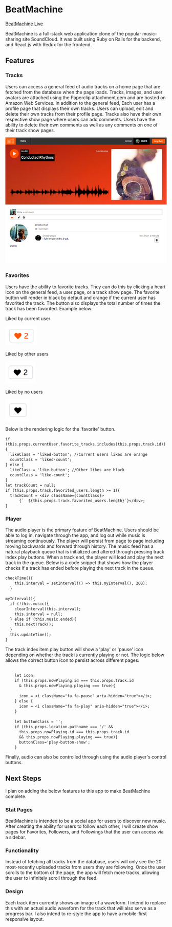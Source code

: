 # BeatMachine

[BeatMachine Live][heroku]

[heroku]: https://thebeatmachine.herokuapp.com

BeatMachine is a full-stack web application clone of the popular music-sharing site SoundCloud. It was built using Ruby on Rails for the backend, and React.js with Redux for the frontend.

## Features

### Tracks

Users can access a general feed of audio tracks on a home page that are fetched from the database when the page loads. Tracks, images, and user avatars are attached using the Paperclip attachment gem and are hosted on Amazon Web Services. In addition to the general feed, Each user has a profile page that displays their own tracks. Users can upload, edit and delete their own tracks from their profile page. Tracks also have their own respective show page where users can add comments. Users have the ability to delete their own comments as well as any comments on one of their track show pages.

![image of track page](/docs/wireframes/trackshow.png)



### Favorites

Users have the ability to favorite tracks. They can do this by clicking a heart icon on the general feed, a user page, or a track show page. The favorite button will render in black by default and orange if the current user has favorited the track. The button also displays the total number of times the track has been favorited. Example below:

Liked by current user

![Liked by Current User](/docs/wireframes/favorited.png)

Liked by other users

![Liked by Other Users](/docs/wireframes/twolikes.png)

Liked by no users

![Liked by No Users](/docs/wireframes/nolikes.png)



 Below is the rendering logic for the 'favorite' button.

```
if (this.props.currentUser.favorite_tracks.includes(this.props.track.id)){
  likeClass = 'liked-button'; //Current users likes are orange
  countClass = 'liked-count';
} else {
  likeClass = 'like-button'; //Other likes are black
  countClass = 'like-count';
}
let trackCount = null;
if (this.props.track.favorited_users.length >= 1){
  trackCount = <div className={countClass}>
      {`  ${this.props.track.favorited_users.length}`}</div>;
}
```

### Player

The audio player is the primary feature of BeatMachine. Users should be able to log in, navigate through the app, and log out while music is streaming continuously. The player will persist from page to page including moving backwards and forward through history. The music feed has a natural playback queue that is initialized and altered through pressing track index play buttons. When a track end, the player will load and play the next track in the queue. Below is a code snippet that shows how the player checks if a track has ended before playing the next track in the queue.

```
checkTime(){
    this.interval = setInterval(() => this.myInterval(), 200);
  }

myInterval(){
  if (!this.music){
    clearInterval(this.interval);
    this.interval = null;
  } else if (this.music.ended){
    this.nextTrack();
  }
  this.updateTime();
}
```

 The track index item play button will show a 'play' or 'pause' icon depending on whether the track is currently playing or not. The logic below allows the correct button icon to persist across different pages.

```

    let icon;
    if (this.props.nowPlaying.id === this.props.track.id
      & this.props.nowPlaying.playing === true){

      icon = <i className="fa fa-pause" aria-hidden="true"></i>;
    } else {
      icon = <i className="fa fa-play" aria-hidden="true"></i>;
    }

    let buttonClass = '';
    if (this.props.location.pathname === '/' &&
      this.props.nowPlaying.id === this.props.track.id
      && this.props.nowPlaying.playing === true){
      buttonClass='play-button-show';
    }

```

Finally, audio can also be controlled through using the audio player's control buttons.


## Next Steps

I plan on adding the below features to this app to make BeatMachine complete.

### Stat Pages

BeatMachine is intended to be a social app for users to discover new music.  After creating the ability for users to follow each other, I will create show pages for Favorites, Followers, and Followings that the user can access via a sidebar.

### Functionality

Instead of fetching all tracks from the database, users will only see the 20 most-recently uploaded tracks from users they are following. Once the user scrolls to the bottom of the page, the app will fetch more tracks, allowing the user to infinitely scroll through the feed.

### Design

Each track item currently shows an image of a waveform. I intend to replace this with an actual audio waveform for the track that will also serve as a progress bar.  I also intend to re-style the app to have a mobile-first responsive layout.
